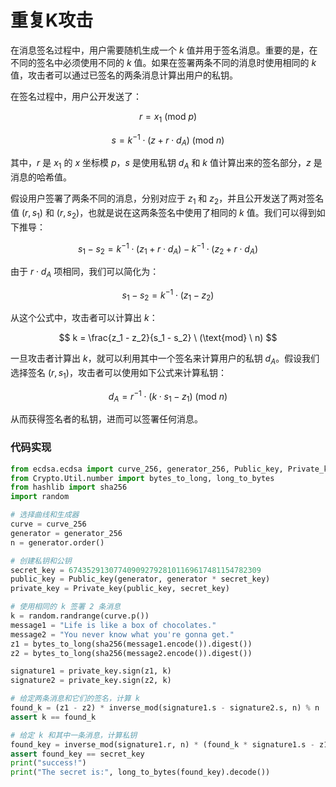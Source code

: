 # 重复K攻击

在消息签名过程中，用户需要随机生成一个 $k$ 值并用于签名消息。重要的是，在不同的签名中必须使用不同的 $k$ 值。如果在签署两条不同的消息时使用相同的 $k$ 值，攻击者可以通过已签名的两条消息计算出用户的私钥。

在签名过程中，用户公开发送了：

$$
r = x_1 \ (\text{mod} \ p)
$$

$$
s = k^{-1} \cdot (z + r \cdot d_A) \ (\text{mod} \ n)
$$

其中，$r$ 是 $x_1$ 的 $x$ 坐标模 $p$，$s$ 是使用私钥 $d_A$ 和 $k$ 值计算出来的签名部分，$z$ 是消息的哈希值。

假设用户签署了两条不同的消息，分别对应于 $z_1$ 和 $z_2$，并且公开发送了两对签名值 $(r, s_1)$ 和 $(r, s_2)$，也就是说在这两条签名中使用了相同的 $k$ 值。我们可以得到如下推导：

$$
s_1 - s_2 = k^{-1} \cdot (z_1 + r \cdot d_A) - k^{-1} \cdot (z_2 + r \cdot d_A)
$$

由于 $r \cdot d_A$ 项相同，我们可以简化为：

$$
s_1 - s_2 = k^{-1} \cdot (z_1 - z_2)
$$

从这个公式中，攻击者可以计算出 $k$：

$$
k = \frac{z_1 - z_2}{s_1 - s_2} \ (\text{mod} \ n)
$$

一旦攻击者计算出 $k$，就可以利用其中一个签名来计算用户的私钥 $d_A$。假设我们选择签名 $(r, s_1)$，攻击者可以使用如下公式来计算私钥：

$$
d_A = r^{-1} \cdot (k \cdot s_1 - z_1) \ (\text{mod} \ n)
$$

从而获得签名者的私钥，进而可以签署任何消息。

### 代码实现

```python
from ecdsa.ecdsa import curve_256, generator_256, Public_key, Private_key
from Crypto.Util.number import bytes_to_long, long_to_bytes
from hashlib import sha256
import random

# 选择曲线和生成器
curve = curve_256
generator = generator_256
n = generator.order()

# 创建私钥和公钥
secret_key = 6743529130774090927928101169617481154782309
public_key = Public_key(generator, generator * secret_key)
private_key = Private_key(public_key, secret_key)

# 使用相同的 k 签署 2 条消息
k = random.randrange(curve.p())
message1 = "Life is like a box of chocolates."
message2 = "You never know what you're gonna get."
z1 = bytes_to_long(sha256(message1.encode()).digest())
z2 = bytes_to_long(sha256(message2.encode()).digest())

signature1 = private_key.sign(z1, k)
signature2 = private_key.sign(z2, k)

# 给定两条消息和它们的签名，计算 k
found_k = (z1 - z2) * inverse_mod(signature1.s - signature2.s, n) % n
assert k == found_k

# 给定 k 和其中一条消息，计算私钥
found_key = inverse_mod(signature1.r, n) * (found_k * signature1.s - z1) % n
assert found_key == secret_key
print("success!")
print("The secret is:", long_to_bytes(found_key).decode())
```